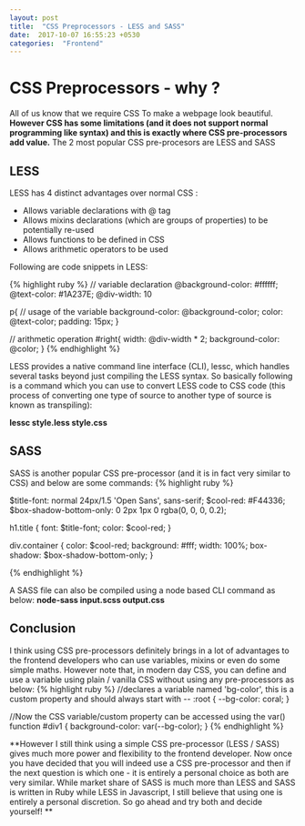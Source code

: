 ```yaml
---
layout: post
title:  "CSS Preprocessors - LESS and SASS"
date:  2017-10-07 16:55:23 +0530
categories:  "Frontend"
---
```

# CSS Preprocessors - why ?
All of us know that we require CSS To make a webpage look beautiful. **However CSS has some limitations (and it does not support normal programming like syntax) and this is exactly where CSS pre-processors add value.** The 2 most popular CSS pre-procesors are LESS and SASS

## LESS 
LESS has 4 distinct advantages over normal CSS :
* Allows variable declarations with @ tag
* Allows mixins declarations (which are groups of properties) to be potentially re-used
* Allows functions to be defined in CSS
* Allows arithmetic operators to be used

Following are code snippets in LESS:

{% highlight ruby %}
// variable declaration 
@background-color: #ffffff;
@text-color: #1A237E;
@div-width: 10

p{
  // usage of the variable
  background-color: @background-color;
  color: @text-color;
  padding: 15px;
}

// arithmetic operation
#right{
  width: @div-width * 2;
  background-color: @color;
}
{% endhighlight %}

LESS provides a native command line interface (CLI), lessc, which handles several tasks beyond just compiling the LESS syntax. So basically following is a command which you can use to convert LESS code to CSS code (this process of converting one type of source to another type of source is known as transpiling):

**lessc style.less style.css**

## SASS 
SASS is another popular CSS pre-processor (and it is in fact very similar to CSS) and below are some commands:
{% highlight ruby %}

$title-font: normal 24px/1.5 'Open Sans', sans-serif;
$cool-red: #F44336;
$box-shadow-bottom-only: 0 2px 1px 0 rgba(0, 0, 0, 0.2);

h1.title {
  font: $title-font;
  color: $cool-red;
}

div.container {
  color: $cool-red;
  background: #fff;
  width: 100%;
  box-shadow: $box-shadow-bottom-only;
}

{% endhighlight %}

A SASS file can also be compiled using a node based CLI command as below:
**node-sass input.scss output.css**

## Conclusion
I think using CSS pre-processors definitely brings in a lot of advantages to the frontend developers who can use variables, mixins or even do some simple maths. However note that, in modern day CSS, you can define and use a variable using plain / vanilla CSS without using any pre-processors as below:
{% highlight ruby %}
//declares a variable named 'bg-color', this is a custom property and should always start with -- 
:root {
  --bg-color: coral; 
}

//Now the CSS variable/custom property can be accessed using the var() function
#div1 {
  background-color: var(--bg-color); 
}
{% endhighlight %}

**However I still think using a simple CSS pre-processor (LESS / SASS) gives much more power and flexibility to the frontend developer. Now once you have decided that you will indeed use a CSS pre-processor and then if the next question is which one - it is entirely a personal choice as both are very similar. While market share of SASS is much more than LESS and SASS is written in Ruby while LESS in Javascript, I still believe that using one is entirely a personal discretion. So go ahead and try both and decide yourself! **
